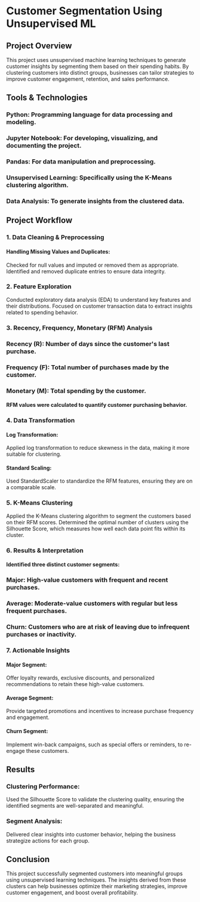 # Customer Segmentation Using Unsupervised ML


## Project Overview

This project uses unsupervised machine learning techniques to generate customer insights by segmenting them based on their spending habits. By clustering customers into distinct groups, businesses can tailor strategies to improve customer engagement, retention, and sales performance.

## Tools & Technologies

### Python: Programming language for data processing and modeling.
### Jupyter Notebook: For developing, visualizing, and documenting the project.
### Pandas: For data manipulation and preprocessing.
### Unsupervised Learning: Specifically using the K-Means clustering algorithm.
### Data Analysis: To generate insights from the clustered data.

## Project Workflow

### 1. Data Cleaning & Preprocessing

#### Handling Missing Values and Duplicates:

Checked for null values and imputed or removed them as appropriate.
Identified and removed duplicate entries to ensure data integrity.

### 2. Feature Exploration
Conducted exploratory data analysis (EDA) to understand key features and their distributions.
Focused on customer transaction data to extract insights related to spending behavior.

### 3. Recency, Frequency, Monetary (RFM) Analysis

### Recency (R): Number of days since the customer's last purchase.
### Frequency (F): Total number of purchases made by the customer.
### Monetary (M): Total spending by the customer.
#### RFM values were calculated to quantify customer purchasing behavior.

### 4. Data Transformation

#### Log Transformation:
Applied log transformation to reduce skewness in the data, making it more suitable for clustering.

#### Standard Scaling:
Used StandardScaler to standardize the RFM features, ensuring they are on a comparable scale.

### 5. K-Means Clustering
Applied the K-Means clustering algorithm to segment the customers based on their RFM scores.
Determined the optimal number of clusters using the Silhouette Score, which measures how well each data point fits within its cluster.

### 6. Results & Interpretation

#### Identified three distinct customer segments:
### Major: High-value customers with frequent and recent purchases.
### Average: Moderate-value customers with regular but less frequent purchases.
### Churn: Customers who are at risk of leaving due to infrequent purchases or inactivity.

### 7. Actionable Insights

#### Major Segment:
Offer loyalty rewards, exclusive discounts, and personalized recommendations to retain these high-value customers.
#### Average Segment:
Provide targeted promotions and incentives to increase purchase frequency and engagement.
#### Churn Segment:
Implement win-back campaigns, such as special offers or reminders, to re-engage these customers.

## Results

### Clustering Performance:
Used the Silhouette Score to validate the clustering quality, ensuring the identified segments are well-separated and meaningful.
### Segment Analysis:
Delivered clear insights into customer behavior, helping the business strategize actions for each group.

## Conclusion

This project successfully segmented customers into meaningful groups using unsupervised learning techniques. The insights derived from these clusters can help businesses optimize their marketing strategies, improve customer engagement, and boost overall profitability.

